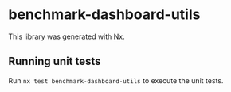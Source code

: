 # benchmark-dashboard-utils

This library was generated with [Nx](https://nx.dev).

## Running unit tests

Run `nx test benchmark-dashboard-utils` to execute the unit tests.
